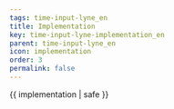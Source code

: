 ```yaml
---
tags: time-input-lyne_en
title: Implementation
key: time-input-lyne-implementation_en
parent: time-input-lyne_en
icon: implementation
order: 3
permalink: false  
---
```

 {{ implementation | safe }}


